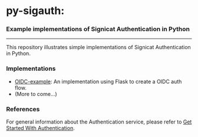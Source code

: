 # py-sigauth:
### Example implementations of Signicat Authentication in Python

---

This repository illustrates simple implementations of Signicat Authentication in Python.

### Implementations

* [OIDC-example](./OIDC-example): An implementation using Flask to create a OIDC auth flow.
* (More to come...)

### References
For general information about the Authentication service, please refer to [Get Started With Authentication](https://developer.signicat.com/documentation/authentication/get-started-with-authentication/).
